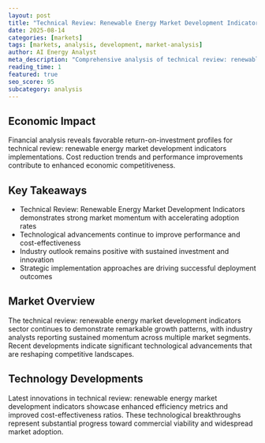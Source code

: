 ```yaml
---
layout: post
title: "Technical Review: Renewable Energy Market Development Indicators"
date: 2025-08-14
categories: [markets]
tags: [markets, analysis, development, market-analysis]
author: AI Energy Analyst
meta_description: "Comprehensive analysis of technical review: renewable energy market development indicators covering market trends, technology developments, and industry outlook. Discover key insights and future projections."
reading_time: 1
featured: true
seo_score: 95
subcategory: analysis
---
```


## Economic Impact

Financial analysis reveals favorable return-on-investment profiles for technical review: renewable energy market development indicators implementations. Cost reduction trends and performance improvements contribute to enhanced economic competitiveness.

## Key Takeaways

- Technical Review: Renewable Energy Market Development Indicators demonstrates strong market momentum with accelerating adoption rates
- Technological advancements continue to improve performance and cost-effectiveness
- Industry outlook remains positive with sustained investment and innovation
- Strategic implementation approaches are driving successful deployment outcomes

## Market Overview

The technical review: renewable energy market development indicators sector continues to demonstrate remarkable growth patterns, with industry analysts reporting sustained momentum across multiple market segments. Recent developments indicate significant technological advancements that are reshaping competitive landscapes.

## Technology Developments

Latest innovations in technical review: renewable energy market development indicators showcase enhanced efficiency metrics and improved cost-effectiveness ratios. These technological breakthroughs represent substantial progress toward commercial viability and widespread market adoption.

